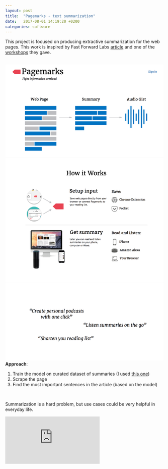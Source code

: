 ```yaml
---
layout: post
title:  "Pagemarks - text summarization"
date:   2017-08-01 14:19:20 +0200
categories: software
---
```


<!-- Yandex.Metrika counter -->
<script type="text/javascript">
    (function (d, w, c) {
        (w[c] = w[c] || []).push(function() {
            try {
                w.yaCounter39542345 = new Ya.Metrika({
                    id:39542345,
                    clickmap:true,
                    trackLinks:true,
                    accurateTrackBounce:true
                });
            } catch(e) { }
        });

        var n = d.getElementsByTagName("script")[0],
            s = d.createElement("script"),
            f = function () { n.parentNode.insertBefore(s, n); };
        s.type = "text/javascript";
        s.async = true;
        s.src = "https://mc.yandex.ru/metrika/watch.js";

        if (w.opera == "[object Opera]") {
            d.addEventListener("DOMContentLoaded", f, false);
        } else { f(); }
    })(document, window, "yandex_metrika_callbacks");
</script>
<noscript><div><img src="https://mc.yandex.ru/watch/39542345" style="position:absolute; left:-9999px;" alt="" /></div></noscript>
<!-- /Yandex.Metrika counter -->

This project is focused on producing extractive summarization for the web pages. This work is inspired by Fast Forward Labs <a target="_blank" href="http://blog.fastforwardlabs.com/2016/04/11/new-tools-to-summarize-text.html">article</a> and one of the <a target="_blank" href="http://micha.codes/2017-qcon-deeplearning/#1">workshops</a> they gave.

<br>

<div class="text-col text-col-1">
  <div style="text-align:left;"><img src="/assets/2017-08-01-1.png"></div>
  <div style="text-align:left;"><img src="/assets/2017-08-01-2.png"></div>
  <div style="text-align:left;"><img src="/assets/2017-08-01-3.png"></div>
</div>

<div class="text-col text-col-2">
  <b>Approach</b>:

  <ol>
    <li> Train the model on curated dataset of summaries (I used <a target="_blank" href="http://thebrowser.com">this one</a>) </li>
    <li> Scrape the page </li>
    <li> Find the most important sentences in the article (based on the model) </li>
  </ol>

  
</div>

<br>

Summarization is a hard problem, but use cases could be very helpful in everyday life.

<iframe src="https://www.youtube.com/embed/-GHniIbwOvw" frameborder="0" allowfullscreen class="video"></iframe>  
